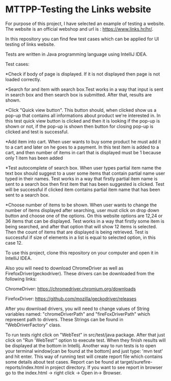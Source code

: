 # MTTPP-Testing the Links website

For purpose of this project, I have selected an example of testing a website. The website is an official webshop and url is : https://www.links.hr/hr/.

In this repository you can find few test cases which can be applied for UI testing of links website.

Tests are written in Java programming language using IntelliJ IDEA.

Test cases:

*Check if body of page is displayed. If it is not displayed then page is not loaded correctly.

*Search for and item with search box.Test works in a way that input is sent in search box and then search box is submitted. After that, results are shown.

*Click "Quick view button". This button should, when clicked show us a pop-up that contains all informations about product we're interested in. In this test quick view button is clicked and then it is looking if the pop-up is shown or not, if the pop-up is shown then button for closing pop-up is clicked and test is successful.

*Add item into cart. When user wants to buy some product he must add it to a cart and later on he goes to a payment. In this test item is added to a cart, and then number of items in cart that is displayed must be 1 because only 1 item has been added

*Test autocomplete of search box. When user types partial item name the text box should suggest to a user some items that contain partial name user typed in their names. Test works in a way that firstly partial item name is sent to a search box then first item that has been suggested is clicked. Test will be successful if clicked item contains partial item name that has been sent to a search box.

*Choose number of items to be shown. When user wants to change the number of items displayed after searching, user must click on drop down button and choose one of the options. On this website options are 12,24 or 36 items that can be displayed. Test works in a way that firstly some item is being searched, and after that option that will show 12 items is selected. Then the count of items that are displayed is being retrieved. Test is successful if size of elements in a list is equal to selected option, in this case 12.


To use this project, clone this repository on your computer and open it in IntelliJ IDEA.

Also you will need to download ChromeDriver as well as  FirefoxDriver(geckodriver). These drivers can be downloaded from the following links: 

ChromeDriver: https://chromedriver.chromium.org/downloads

FirefoxDriver: https://github.com/mozilla/geckodriver/releases

After you download drivers, you will need to change values of String variables named: "chromeDriverPath" and "fireFoxDriverPath" which represent path to drivers. These Strings can be found in "WebDriverFactory" class.

To run tests right click on "WebTest" in src/test/java package. After that just click on "Run 'WebTest'" option to execute test. When they finish results will be displayed at the bottom in Intellij.
Another way to run tests is to open your terminal window[can be found at the bottom] and just type: 'mvn test' and hit enter. This way of running test will create report file which contains some details about test cases. Report can be found at  target/surefire-reports/index.html in project directory. If you want to see report in browser go to the index.html -> right click -> Open in-> Browser.

